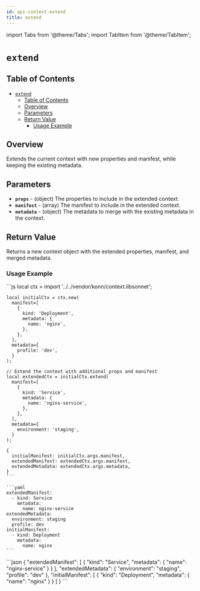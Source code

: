 ```yaml
---
id: api-context-extend
title: extend
---
```


import Tabs from '@theme/Tabs';
import TabItem from '@theme/TabItem';


# `extend`

## Table of Contents
- [`extend`](#extend)
  - [Table of Contents](#table-of-contents)
  - [Overview](#overview)
  - [Parameters](#parameters)
  - [Return Value](#return-value)
    - [Usage Example](#usage-example)

## Overview
Extends the current context with new properties and manifest, while keeping the existing metadata.

## Parameters
- **`props`** - (object) The properties to include in the extended context.
- **`manifest`** - (array) The manifest to include in the extended context.
- **`metadata`** - (object) The metadata to merge with the existing metadata in the context.

## Return Value
Returns a new context object with the extended properties, manifest, and merged metadata.

### Usage Example


<Tabs>
    <TabItem value="jsonnet" label="Jsonnet" default>
    ```js
    local ctx = import '../../vendor/konn/context.libsonnet';
    
    local initialCtx = ctx.new(
      manifest=[
        {
          kind: 'Deployment',
          metadata: {
            name: 'nginx',
          },
        },
      ],
      metadata={
        profile: 'dev',
      }
    );

    // Extend the context with additional props and manifest
    local extendedCtx = initialCtx.extend(
      manifest=[
        {
          kind: 'Service',
          metadata: {
            name: 'nginx-service',
          },
        },
      ],
      metadata={
        environment: 'staging',
      }
    );

    {
      initialManifest: initialCtx.args.manifest,
      extendedManifest: extendedCtx.args.manifest,
      extendedMetadata: extendedCtx.args.metadata,
    }
    ```
  </TabItem>
  <TabItem value="yaml" label="YAML Output">

    ```yaml
    extendedManifest:
      - kind: Service
        metadata:
          name: nginx-service
    extendedMetadata:
      environment: staging
      profile: dev
    initialManifest:
      - kind: Deployment
        metadata:
          name: nginx
    ```
  </TabItem>
  <TabItem value="json" label="JSON Output">
    ```json
    {
      "extendedManifest": [
          {
            "kind": "Service",
            "metadata": {
                "name": "nginx-service"
            }
          }
      ],
      "extendedMetadata": {
          "environment": "staging",
          "profile": "dev"
      },
      "initialManifest": [
          {
            "kind": "Deployment",
            "metadata": {
                "name": "nginx"
            }
          }
      ]
    }
    ```  
    </TabItem>
</Tabs>